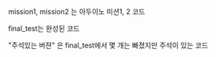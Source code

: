 mission1, mission2 는 아두이노 미션1, 2 코드

final_test는 완성된 코드

"주석있는 버젼" 은 final_test에서 몇 개는 빠졌지만 주석이 있는 코드
